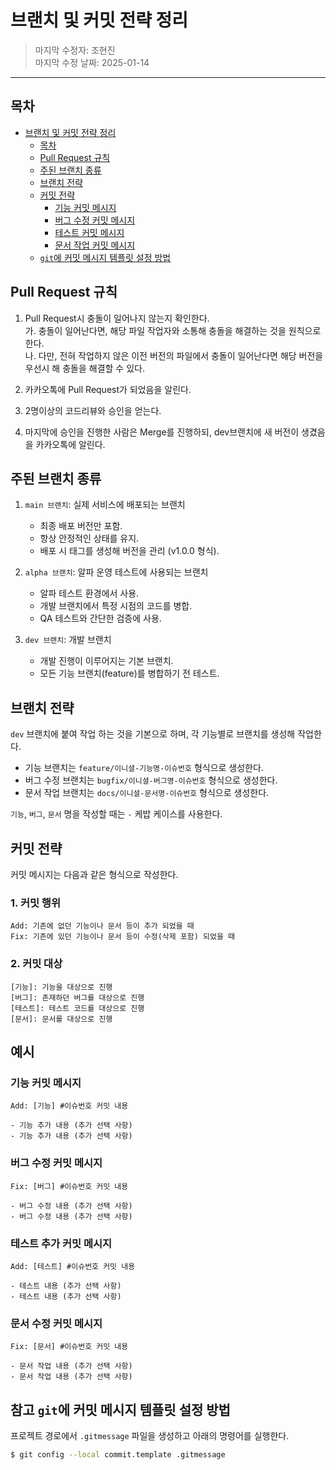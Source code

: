# 브랜치 및 커밋 전략 정리

> 마지막 수정자: 조현진\
> 마지막 수정 날짜: 2025-01-14

---

## 목차

<!-- TOC -->

- [브랜치 및 커밋 전략 정리](#브랜치-및-커밋-전략-정리)
  - [목차](#목차)
  - [Pull Request 규칙](#pull-request-규칙)
  - [주된 브랜치 종류](#주된-브랜치-종류)
  - [브랜치 전략](#브랜치-전략)
  - [커밋 전략](#커밋-전략)
    - [기능 커밋 메시지](#기능-커밋-메시지)
    - [버그 수정 커밋 메시지](#버그-수정-커밋-메시지)
    - [테스트 커밋 메시지](#테스트-커밋-메시지)
    - [문서 작업 커밋 메시지](#문서-작업-커밋-메시지)
  - [`git`에 커밋 메시지 템플릿 설정 방법](#git에-커밋-메시지-템플릿-설정-방법)
  <!-- TOC -->

## Pull Request 규칙

1. Pull Request시 충돌이 일어나지 않는지 확인한다.\
   가. 충돌이 일어난다면, 해당 파일 작업자와 소통해 충돌을 해결하는 것을 원칙으로 한다.\
   나. 다만, 전혀 작업하지 않은 이전 버전의 파일에서 충돌이 일어난다면 해당 버전을 우선시 해 충돌을 해결할 수 있다.

2. 카카오톡에 Pull Request가 되었음을 알린다.

3. 2명이상의 코드리뷰와 승인을 얻는다.

4. 마지막에 승인을 진행한 사람은 Merge를 진행하되, dev브랜치에 새 버전이 생겼음을 카카오톡에 알린다.

## 주된 브랜치 종류

1. `main 브랜치`: 실제 서비스에 배포되는 브랜치

   - 최종 배포 버전만 포함.
   - 항상 안정적인 상태를 유지.
   - 배포 시 태그를 생성해 버전을 관리 (v1.0.0 형식).

2. `alpha 브랜치`: 알파 운영 테스트에 사용되는 브랜치

   - 알파 테스트 환경에서 사용.
   - 개발 브랜치에서 특정 시점의 코드를 병합.
   - QA 테스트와 간단한 검증에 사용.

3. `dev 브랜치`: 개발 브랜치
   - 개발 진행이 이루어지는 기본 브랜치.
   - 모든 기능 브랜치(feature)를 병합하기 전 테스트.

## 브랜치 전략

`dev` 브랜치에 붙여 작업 하는 것을 기본으로 하며, 각 기능별로 브랜치를 생성해 작업한다.

- 기능 브랜치는 `feature/이니셜-기능명-이슈번호` 형식으로 생성한다.
- 버그 수정 브랜치는 `bugfix/이니셜-버그명-이슈번호` 형식으로 생성한다.
- 문서 작업 브랜치는 `docs/이니셜-문서명-이슈번호` 형식으로 생성한다.

`기능`, `버그`, `문서` 명을 작성할 때는 `-` 케밥 케이스를 사용한다.

## 커밋 전략

커밋 메시지는 다음과 같은 형식으로 작성한다.

### 1. 커밋 행위

```text
Add: 기존에 없던 기능이나 문서 등이 추가 되었을 때
Fix: 기존에 있던 기능이나 문서 등이 수정(삭제 포함) 되었을 때
```

### 2. 커밋 대상

```text
[기능]: 기능을 대상으로 진행
[버그]: 존재하던 버그를 대상으로 진행
[테스트]: 테스트 코드를 대상으로 진행
[문서]: 문서를 대상으로 진행
```

## 예시

### 기능 커밋 메시지

```text
Add: [기능] #이슈번호 커밋 내용

- 기능 추가 내용 (추가 선택 사항)
- 기능 추가 내용 (추가 선택 사항)
```

### 버그 수정 커밋 메시지

```text
Fix: [버그] #이슈번호 커밋 내용

- 버그 수정 내용 (추가 선택 사항)
- 버그 수정 내용 (추가 선택 사항)
```

### 테스트 추가 커밋 메시지

```text
Add: [테스트] #이슈번호 커밋 내용

- 테스트 내용 (추가 선택 사항)
- 테스트 내용 (추가 선택 사항)
```

### 문서 수정 커밋 메시지

```text
Fix: [문서] #이슈번호 커밋 내용

- 문서 작업 내용 (추가 선택 사항)
- 문서 작업 내용 (추가 선택 사항)
```

## 참고 `git`에 커밋 메시지 템플릿 설정 방법

프로젝트 경로에서 `.gitmessage` 파일을 생성하고 아래의 명령어를 실행한다.

```bash
$ git config --local commit.template .gitmessage
```
